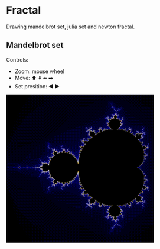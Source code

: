 # Fractal
Drawing mandelbrot set, julia set and newton fractal.

## Mandelbrot set

Controls:
- Zoom: mouse wheel
- Move: :arrow_up: :arrow_down: :arrow_left: :arrow_right:
- Set presition: :arrow_backward: :arrow_forward:

![Alt-текст](https://github.com/An7d9r9e1w/Files-pool/blob/main/Mandelbrot.gif "Mandelbrot")
